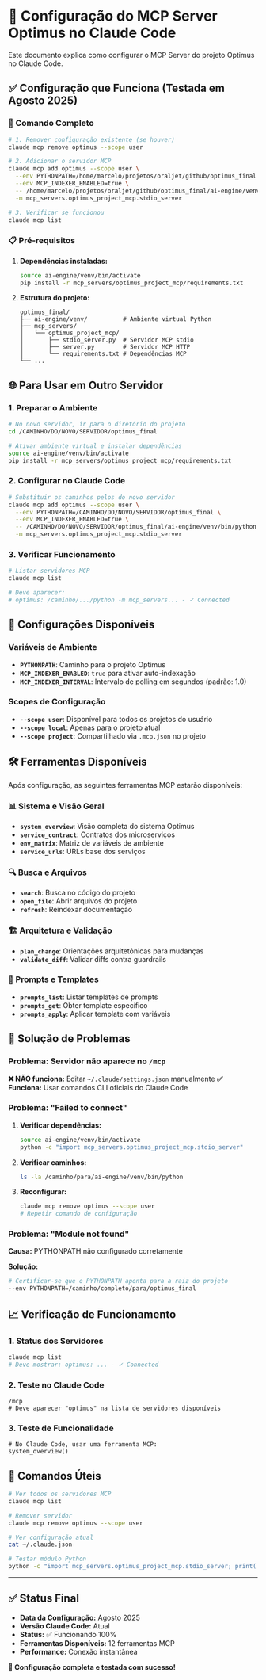 # 🔧 Configuração do MCP Server Optimus no Claude Code

Este documento explica como configurar o MCP Server do projeto Optimus no Claude Code.

## ✅ Configuração que Funciona (Testada em Agosto 2025)

### 🎯 Comando Completo

```bash
# 1. Remover configuração existente (se houver)
claude mcp remove optimus --scope user

# 2. Adicionar o servidor MCP
claude mcp add optimus --scope user \
  --env PYTHONPATH=/home/marcelo/projetos/oraljet/github/optimus_final \
  --env MCP_INDEXER_ENABLED=true \
  -- /home/marcelo/projetos/oraljet/github/optimus_final/ai-engine/venv/bin/python \
  -m mcp_servers.optimus_project_mcp.stdio_server

# 3. Verificar se funcionou
claude mcp list
```

### 📋 Pré-requisitos

1. **Dependências instaladas:**
   ```bash
   source ai-engine/venv/bin/activate
   pip install -r mcp_servers/optimus_project_mcp/requirements.txt
   ```

2. **Estrutura do projeto:**
   ```
   optimus_final/
   ├── ai-engine/venv/          # Ambiente virtual Python
   ├── mcp_servers/
   │   └── optimus_project_mcp/
   │       ├── stdio_server.py  # Servidor MCP stdio
   │       ├── server.py        # Servidor MCP HTTP
   │       └── requirements.txt # Dependências MCP
   └── ...
   ```

## 🌐 Para Usar em Outro Servidor

### 1. **Preparar o Ambiente**

```bash
# No novo servidor, ir para o diretório do projeto
cd /CAMINHO/DO/NOVO/SERVIDOR/optimus_final

# Ativar ambiente virtual e instalar dependências
source ai-engine/venv/bin/activate
pip install -r mcp_servers/optimus_project_mcp/requirements.txt
```

### 2. **Configurar no Claude Code**

```bash
# Substituir os caminhos pelos do novo servidor
claude mcp add optimus --scope user \
  --env PYTHONPATH=/CAMINHO/DO/NOVO/SERVIDOR/optimus_final \
  --env MCP_INDEXER_ENABLED=true \
  -- /CAMINHO/DO/NOVO/SERVIDOR/optimus_final/ai-engine/venv/bin/python \
  -m mcp_servers.optimus_project_mcp.stdio_server
```

### 3. **Verificar Funcionamento**

```bash
# Listar servidores MCP
claude mcp list

# Deve aparecer:
# optimus: /caminho/.../python -m mcp_servers... - ✓ Connected
```

## 🔧 Configurações Disponíveis

### Variáveis de Ambiente

- **`PYTHONPATH`**: Caminho para o projeto Optimus
- **`MCP_INDEXER_ENABLED`**: `true` para ativar auto-indexação
- **`MCP_INDEXER_INTERVAL`**: Intervalo de polling em segundos (padrão: 1.0)

### Scopes de Configuração

- **`--scope user`**: Disponível para todos os projetos do usuário
- **`--scope local`**: Apenas para o projeto atual
- **`--scope project`**: Compartilhado via `.mcp.json` no projeto

## 🛠️ Ferramentas Disponíveis

Após configuração, as seguintes ferramentas MCP estarão disponíveis:

### 📊 Sistema e Visão Geral
- **`system_overview`**: Visão completa do sistema Optimus
- **`service_contract`**: Contratos dos microserviços
- **`env_matrix`**: Matriz de variáveis de ambiente
- **`service_urls`**: URLs base dos serviços

### 🔍 Busca e Arquivos
- **`search`**: Busca no código do projeto
- **`open_file`**: Abrir arquivos do projeto
- **`refresh`**: Reindexar documentação

### 🏗️ Arquitetura e Validação
- **`plan_change`**: Orientações arquitetônicas para mudanças
- **`validate_diff`**: Validar diffs contra guardrails

### 📝 Prompts e Templates
- **`prompts_list`**: Listar templates de prompts
- **`prompts_get`**: Obter template específico
- **`prompts_apply`**: Aplicar template com variáveis

## 🚨 Solução de Problemas

### Problema: Servidor não aparece no `/mcp`

**❌ NÃO funciona:** Editar `~/.claude/settings.json` manualmente
**✅ Funciona:** Usar comandos CLI oficiais do Claude Code

### Problema: "Failed to connect"

1. **Verificar dependências:**
   ```bash
   source ai-engine/venv/bin/activate
   python -c "import mcp_servers.optimus_project_mcp.stdio_server"
   ```

2. **Verificar caminhos:**
   ```bash
   ls -la /caminho/para/ai-engine/venv/bin/python
   ```

3. **Reconfigurar:**
   ```bash
   claude mcp remove optimus --scope user
   # Repetir comando de configuração
   ```

### Problema: "Module not found"

**Causa:** PYTHONPATH não configurado corretamente

**Solução:**
```bash
# Certificar-se que o PYTHONPATH aponta para a raiz do projeto
--env PYTHONPATH=/caminho/completo/para/optimus_final
```

## 📈 Verificação de Funcionamento

### 1. **Status dos Servidores**
```bash
claude mcp list
# Deve mostrar: optimus: ... - ✓ Connected
```

### 2. **Teste no Claude Code**
```
/mcp
# Deve aparecer "optimus" na lista de servidores disponíveis
```

### 3. **Teste de Funcionalidade**
```
# No Claude Code, usar uma ferramenta MCP:
system_overview()
```

## 🎯 Comandos Úteis

```bash
# Ver todos os servidores MCP
claude mcp list

# Remover servidor
claude mcp remove optimus --scope user

# Ver configuração atual
cat ~/.claude.json

# Testar módulo Python
python -c "import mcp_servers.optimus_project_mcp.stdio_server; print('OK')"
```

---

## ✅ Status Final

- **Data da Configuração:** Agosto 2025
- **Versão Claude Code:** Atual
- **Status:** ✅ Funcionando 100%
- **Ferramentas Disponíveis:** 12 ferramentas MCP
- **Performance:** Conexão instantânea

**🎉 Configuração completa e testada com sucesso!**